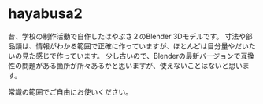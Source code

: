 # hayabusa2

昔、学校の制作活動で自作したはやぶさ２のBlender 3Dモデルです。
寸法や部品類は、情報がわかる範囲で正確に作っていますが、ほとんどは目分量やだいたいの見た感じで作っています。
少し古いので、Blenderの最新バージョンで互換性の問題がある箇所が所々あるかと思いますが、使えないことはないと思います。

常識の範囲でご自由にお使いください。
